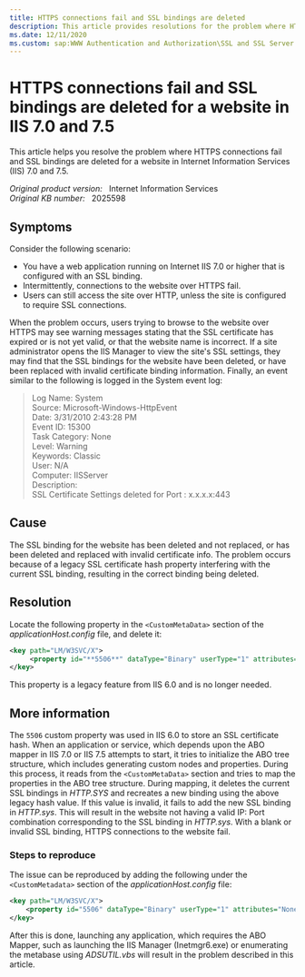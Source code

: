 ```yaml
---
title: HTTPS connections fail and SSL bindings are deleted
description: This article provides resolutions for the problem where HTTPS connections fail and SSL bindings are deleted for a website in IIS 7.0 and 7.5.
ms.date: 12/11/2020
ms.custom: sap:WWW Authentication and Authorization\SSL and SSL Server certificates
---
```

# HTTPS connections fail and SSL bindings are deleted for a website in IIS 7.0 and 7.5

This article helps you resolve the problem where HTTPS connections fail and SSL bindings are deleted for a website in Internet Information Services (IIS) 7.0 and 7.5.

_Original product version:_ &nbsp; Internet Information Services  
_Original KB number:_ &nbsp; 2025598

## Symptoms

Consider the following scenario:

- You have a web application running on Internet IIS 7.0 or higher that is configured with an SSL binding.  
- Intermittently, connections to the website over HTTPS fail.  
- Users can still access the site over HTTP, unless the site is configured to require SSL connections.

When the problem occurs, users trying to browse to the website over HTTPS may see warning messages stating that the SSL certificate has expired or is not yet valid, or that the website name is incorrect. If a site administrator opens the IIS Manager to view the site's SSL settings, they may find that the SSL bindings for the website have been deleted, or have been replaced with invalid certificate binding information. Finally, an event similar to the following is logged in the System event log:

> Log Name:      System  
Source:          Microsoft-Windows-HttpEvent  
Date:              3/31/2010 2:43:28 PM  
Event ID:         15300  
Task Category: None  
Level:             Warning  
Keywords:      Classic  
User:             N/A  
Computer:      IISServer  
Description:  
SSL Certificate Settings deleted for Port : x.x.x.x:443  

## Cause

The SSL binding for the website has been deleted and not replaced, or has been deleted and replaced with invalid certificate info.  The problem occurs because of a legacy SSL certificate hash property interfering with the current SSL binding, resulting in the correct binding being deleted.

## Resolution

Locate the following property in the `<CustomMetaData>` section of the *applicationHost.config* file, and delete it:

```xml
<key path="LM/W3SVC/X">
     <property id="**5506**" dataType="Binary" userType="1" attributes="None" value="oXiHOzFAMOF0YxIuI7soWvDFEzg=" />
</key>
```

This property is a legacy feature from IIS 6.0 and is no longer needed.

## More information

The `5506` custom property was used in IIS 6.0 to store an SSL certificate hash. When an application or service, which depends upon the ABO mapper in IIS 7.0 or IIS 7.5 attempts to start, it tries to initialize the ABO tree structure, which includes generating custom nodes and properties. During this process, it reads from the `<CustomMetaData>` section and tries to map the properties in the ABO tree structure. During mapping, it deletes the current SSL bindings in *HTTP.SYS* and recreates a new binding using the above legacy hash value. If this value is invalid, it fails to add the new SSL binding in *HTTP.sys*.  This will result in the website not having a valid IP: Port combination corresponding to the SSL binding in *HTTP.sys*.  With a blank or invalid SSL binding, HTTPS connections to the website fail.

### Steps to reproduce

The issue can be reproduced by adding the following under the `<CustomMetadata>` section of the *applicationHost.config* file:

```xml
<key path="LM/W3SVC/X">
    <property id="5506" dataType="Binary" userType="1" attributes="None" value="oXiHOzFAMOF0YxIuI7soWvDFEzg=" />
</key>
```

After this is done, launching any application, which requires the ABO Mapper, such as launching the IIS Manager (Inetmgr6.exe) or enumerating the metabase using *ADSUTIL.vbs* will result in the problem described in this article.
